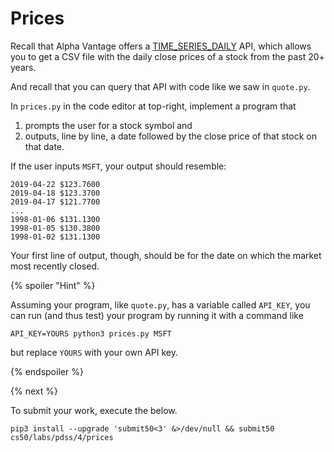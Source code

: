 # Prices

Recall that Alpha Vantage offers a [TIME\_SERIES\_DAILY](https://www.alphavantage.co/documentation/#daily) API, which allows you to get a CSV file with the daily close prices of a stock from the past 20+ years.

And recall that you can query that API with code like we saw in `quote.py`.

In `prices.py` in the code editor at top-right, implement a program that

1. prompts the user for a stock symbol and
1. outputs, line by line, a date followed by the close price of that stock on that date.

If the user inputs `MSFT`, your output should resemble:

```
2019-04-22 $123.7600
2019-04-18 $123.3700
2019-04-17 $121.7700
...
1998-01-06 $131.1300
1998-01-05 $130.3800
1998-01-02 $131.1300
```

Your first line of output, though, should be for the date on which the market most recently closed.

{% spoiler "Hint" %}

Assuming your program, like `quote.py`, has a variable called `API_KEY`, you can run (and thus test) your program by running it with a command like

```
API_KEY=YOURS python3 prices.py MSFT
```

but replace `YOURS` with your own API key.

{% endspoiler %}

{% next %}

To submit your work, execute the below.

```
pip3 install --upgrade 'submit50<3' &>/dev/null && submit50 cs50/labs/pdss/4/prices
```
